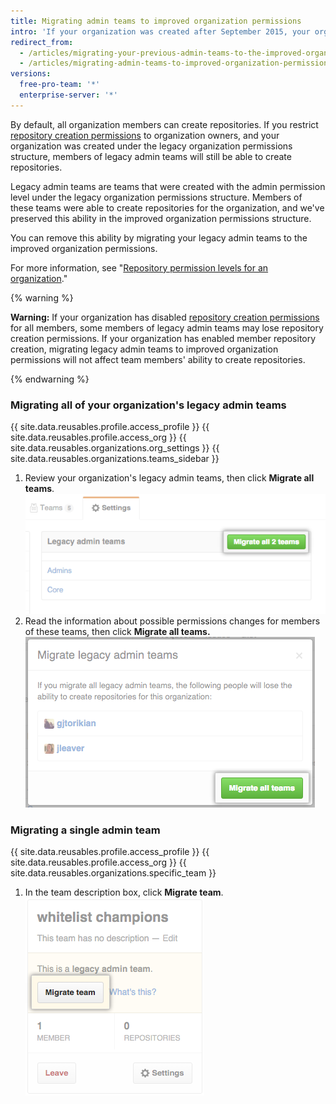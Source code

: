 ```yaml
---
title: Migrating admin teams to improved organization permissions
intro: 'If your organization was created after September 2015, your organization has improved organization permissions by default. Organizations created before September 2015 may need to migrate older Owners and Admin teams to the improved permissions model. Members of legacy admin teams automatically retain the ability to create repositories until those teams are migrated to the improved organization permissions model.'
redirect_from:
  - /articles/migrating-your-previous-admin-teams-to-the-improved-organization-permissions/
  - /articles/migrating-admin-teams-to-improved-organization-permissions
versions:
  free-pro-team: '*'
  enterprise-server: '*'
---
```


By default, all organization members can create repositories. If you restrict [repository creation permissions](/articles/restricting-repository-creation-in-your-organization) to organization owners, and your organization was created under the legacy organization permissions structure, members of legacy admin teams will still be able to create repositories.

Legacy admin teams are teams that were created with the admin permission level under the legacy organization permissions structure. Members of these teams were able to create repositories for the organization, and we've preserved this ability in the improved organization permissions structure.

You can remove this ability by migrating your legacy admin teams to the improved organization permissions.

For more information, see "[Repository permission levels for an organization](/articles/repository-permission-levels-for-an-organization)."

{% warning %}

**Warning:** If your organization has disabled [repository creation permissions](/articles/restricting-repository-creation-in-your-organization) for all members, some members of legacy admin teams may lose repository creation permissions. If your organization has enabled member repository creation, migrating legacy admin teams to improved organization permissions will not affect team members' ability to create repositories.

{% endwarning %}

### Migrating all of your organization's legacy admin teams

{{ site.data.reusables.profile.access_profile }}
{{ site.data.reusables.profile.access_org }}
{{ site.data.reusables.organizations.org_settings }}
{{ site.data.reusables.organizations.teams_sidebar }}
1. Review your organization's legacy admin teams, then click **Migrate all teams**.
  ![Migrate all teams button](/assets/images/help/teams/migrate-all-legacy-admin-teams.png)
1. Read the information about possible permissions changes for members of these teams, then click **Migrate all teams.**
  ![Confirm migration button](/assets/images/help/teams/confirm-migrate-all-legacy-admin-teams.png)

### Migrating a single admin team

{{ site.data.reusables.profile.access_profile }}
{{ site.data.reusables.profile.access_org }}
{{ site.data.reusables.organizations.specific_team }}
1. In the team description box, click **Migrate team**.
  ![Migrate team button](/assets/images/help/teams/migrate-a-legacy-admin-team.png)
